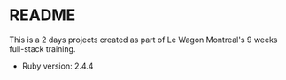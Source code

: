 # README

This is a 2 days projects created as part of Le Wagon Montreal's 9 weeks full-stack training.

* Ruby version: 2.4.4
